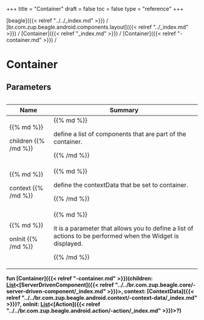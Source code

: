 +++
title = "Container"
draft = false
toc = false
type = "reference"
+++

[beagle]({{< relref "../../_index.md" >}}) / [br.com.zup.beagle.android.components.layout]({{< relref "../_index.md" >}}) / [Container]({{< relref "_index.md" >}}) / [Container]({{< relref "-container.md" >}}) / 



# Container  


## Parameters  
<table>
  
  
<table>
  
<thead>
<tr>
<th>
Name  
</th>
<th>
Summary  
</th>
  
</tr>
</thead>
<tbody>
<tr>
<td>
{{% md %}}

children
{{% /md %}}
</td>
<td>
{{% md %}}



define a list of components that are part of the container.


{{% /md %}}
</td>
</tr>

<tr>
<td>
{{% md %}}

context
{{% /md %}}
</td>
<td>
{{% md %}}



define the contextData that be set to container.


{{% /md %}}
</td>
</tr>

<tr>
<td>
{{% md %}}

onInit
{{% /md %}}
</td>
<td>
{{% md %}}



it is a parameter that allows you to define a list of actions to be performed when the Widget is displayed.


{{% /md %}}
</td>
</tr>

</tbody>
</table>
  
</table>
  
  
<b><b>fun [Container]({{< relref "-container.md" >}})(children: [List](https://kotlinlang.org/api/latest/jvm/stdlib/kotlin.collections/-list/index.html)<[ServerDrivenComponent]({{< relref "../../br.com.zup.beagle.core/-server-driven-component/_index.md" >}})>, context: [ContextData]({{< relref "../../br.com.zup.beagle.android.context/-context-data/_index.md" >}})?, onInit: [List](https://kotlinlang.org/api/latest/jvm/stdlib/kotlin.collections/-list/index.html)<[Action]({{< relref "../../br.com.zup.beagle.android.action/-action/_index.md" >}})>?)</b></b>  



